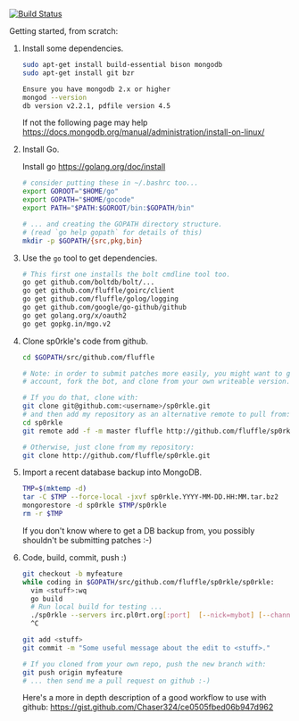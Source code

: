 [![Build Status](https://api.travis-ci.org/fluffle/sp0rkle.svg)](https://travis-ci.org/fluffle/sp0rkle)

Getting started, from scratch:

1.  Install some dependencies.

	```bash
	sudo apt-get install build-essential bison mongodb
	sudo apt-get install git bzr

	Ensure you have mongodb 2.x or higher
	mongod --version
	db version v2.2.1, pdfile version 4.5
	```

	If not the following page may help
	https://docs.mongodb.org/manual/administration/install-on-linux/

2.  Install Go.

	Install go https://golang.org/doc/install

	```bash
	# consider putting these in ~/.bashrc too...
	export GOROOT="$HOME/go"
	export GOPATH="$HOME/gocode"
	export PATH="$PATH:$GOROOT/bin:$GOPATH/bin"

	# ... and creating the GOPATH directory structure.
	# (read `go help gopath` for details of this)
	mkdir -p $GOPATH/{src,pkg,bin}
	```

3.  Use the `go` tool to get dependencies.

	```bash
	# This first one installs the bolt cmdline tool too.
	go get github.com/boltdb/bolt/...
	go get github.com/fluffle/goirc/client
	go get github.com/fluffle/golog/logging
	go get github.com/google/go-github/github
	go get golang.org/x/oauth2
	go get gopkg.in/mgo.v2
	```
4.  Clone sp0rkle's code from github.

	```bash
	cd $GOPATH/src/github.com/fluffle

	# Note: in order to submit patches more easily, you might want to get a github
	# account, fork the bot, and clone from your own writeable version.

	# If you do that, clone with:
	git clone git@github.com:<username>/sp0rkle.git
	# and then add my repository as an alternative remote to pull from:
	cd sp0rkle
	git remote add -f -m master fluffle http://github.com/fluffle/sp0rkle.git

	# Otherwise, just clone from my repository:
	git clone http://github.com/fluffle/sp0rkle.git
	```

5.  Import a recent database backup into MongoDB.

	```bash
	TMP=$(mktemp -d)
	tar -C $TMP --force-local -jxvf sp0rkle.YYYY-MM-DD.HH:MM.tar.bz2
	mongorestore -d sp0rkle $TMP/sp0rkle
	rm -r $TMP
	```

	If you don't know where to get a DB backup from, you possibly
	shouldn't be submitting patches :-)

6.  Code, build, commit, push :)

	```bash
	git checkout -b myfeature
	while coding in $GOPATH/src/github.com/fluffle/sp0rkle/sp0rkle:
	  vim <stuff>:wq
	  go build
	  # Run local build for testing ...
	  ./sp0rkle --servers irc.pl0rt.org[:port]  [--nick=mybot] [--channels='#test']
	  ^C

	git add <stuff>
	git commit -m "Some useful message about the edit to <stuff>."

	# If you cloned from your own repo, push the new branch with:
	git push origin myfeature
	# ... then send me a pull request on github :-)
	```

	Here's a more in depth description of a good workflow to use with github:
	https://gist.github.com/Chaser324/ce0505fbed06b947d962
